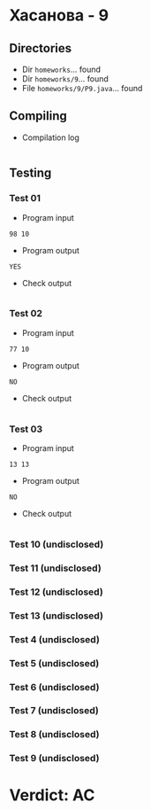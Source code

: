 # Хасанова - 9
## Directories
- Dir `homeworks`... found
- Dir `homeworks/9`... found
- File `homeworks/9/P9.java`... found
## Compiling
- Compilation log
```

```
## Testing
### Test 01
- Program input
```
98 10

```
- Program output
```
YES

```
- Check output
```

```
### Test 02
- Program input
```
77 10

```
- Program output
```
NO

```
- Check output
```

```
### Test 03
- Program input
```
13 13

```
- Program output
```
NO

```
- Check output
```

```
### Test 10 (undisclosed)
### Test 11 (undisclosed)
### Test 12 (undisclosed)
### Test 13 (undisclosed)
### Test 4 (undisclosed)
### Test 5 (undisclosed)
### Test 6 (undisclosed)
### Test 7 (undisclosed)
### Test 8 (undisclosed)
### Test 9 (undisclosed)
# Verdict: AC
